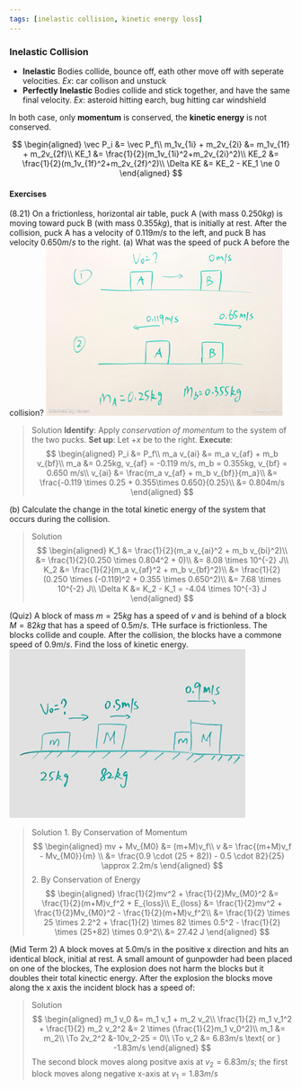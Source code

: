 ```yaml
---
tags: [inelastic collision, kinetic energy loss]
---
```


### Inelastic Collision
+ **Inelastic**
Bodies collide, bounce off, eath other move off with seperate velocities.
_Ex_: car collison and unstuck
+ **Perfectly Inelastic**
Bodies collide and stick together, and have the same final velocity.
*Ex*: asteroid hitting earch, bug hitting car windshield

In both case, only **momentum** is conserved, the **kinetic energy** is not conserved.

$$
\begin{aligned}
\vec P_i &= \vec P_f\\
m_1v_{1i} + m_2v_{2i} &= m_1v_{1f} + m_2v_{2f}\\
KE_1 &= \frac{1}{2}(m_1v_{1i}^2+m_2v_{2i}^2)\\
KE_2 &= \frac{1}{2}(m_1v_{1f}^2+m_2v_{2f}^2)\\
\Delta KE &= KE_2 - KE_1 \ne 0
\end{aligned}
$$

#### Exercises
(8.21) On a frictionless, horizontal air table, puck A (with mass $0.250 kg$) is moving toward puck B (with mass $0.355 kg$), that is initially at rest. After the collision, puck A has a velocity of $0.119 m/s$ to the left, and puck B has velocity $0.650 m/s$ to the right.
(a) What was the speed of puck A before the collision?
![Graph (8.21)](../assets/8.21.PNG)
>Solution
**Identify**: Apply _conservation of momentum_ to the system of the two pucks.
**Set up**: Let $+x$ be to the right.
**Execute**:
$$
\begin{aligned}
P_i &= P_f\\
m_a v_{ai} &= m_a v_{af} + m_b v_{bf}\\
m_a &= 0.25kg, v_{af} = -0.119 m/s, m_b = 0.355kg, v_{bf} = 0.650 m/s\\
v_{ai} &= \frac{m_a v_{af} + m_b v_{bf}}{m_a}\\
&= \frac{-0.119 \times 0.25 + 0.355\times 0.650}{0.25}\\
&= 0.804m/s
\end{aligned}
$$

(b) Calculate the change in the total kinetic energy of the system that occurs during the collision.
>Solution
$$
\begin{aligned}
K_1 &= \frac{1}{2}(m_a v_{ai}^2 + m_b v_{bi}^2)\\
&= \frac{1}{2}(0.250 \times 0.804^2 + 0)\\
&= 8.08 \times 10^{-2} J\\
K_2 &= \frac{1}{2}(m_a v_{af}^2 + m_b v_{bf}^2)\\
&= \frac{1}{2}(0.250 \times (-0.119)^2 + 0.355 \times 0.650^2)\\
&= 7.68 \times 10^{-2} J\\
\Delta K &= K_2 - K_1 = -4.04 \times 10^{-3} J
\end{aligned}
$$

(Quiz) A block of mass $m = 25kg$ has a speed of $v$ and is behind of a block $M=82kg$ that has a speed of $0.5m/s$. THe surface is frictionless. The blocks collide and couple. After the collision, the blocks have a commone speed of $0.9m/s$. Find the loss of kinetic energy.
![Graph (8.21)](../assets/quiz_blocks_collide.PNG)
>Solution
1\. By Conservation of Momentum
$$
\begin{aligned}
mv + Mv_{M0} &= (m+M)v_f\\
v &= \frac{(m+M)v_f - Mv_{M0}}{m} \\
&= \frac{0.9 \cdot (25 + 82)) - 0.5 \cdot 82}{25} \approx 2.2m/s
\end{aligned}
$$
2\. By Conservation of Energy
$$
\begin{aligned}
\frac{1}{2}mv^2 + \frac{1}{2}Mv_{M0}^2 &= \frac{1}{2}(m+M)v_f^2 + E_{loss}\\
E_{loss} &= \frac{1}{2}mv^2 + \frac{1}{2}Mv_{M0}^2 - \frac{1}{2}(m+M)v_f^2\\
&= \frac{1}{2} \times 25 \times 2.2^2 +  \frac{1}{2} \times 82 \times 0.5^2 -  \frac{1}{2} \times (25+82) \times 0.9^2\\
&= 27.42 J
\end{aligned}
$$

(Mid Term 2) A block moves at 5.0m/s in the positive x direction and hits an identical block, initial at rest. A small amount of gunpowder had been placed on one of the blockes, The explosion does not harm the blocks but it doubles their total kinectic energy. After the explosion the blocks move along the x axis the incident block has a speed of:
>Solution
$$
\begin{aligned}
m_1 v_0 &= m_1 v_1 + m_2 v_2\\
\frac{1}{2} m_1 v_1^2 + \frac{1}{2} m_2 v_2^2 &= 2 \times (\frac{1}{2}m_1 v_0^2)\\
m_1 &= m_2\\
\To 2v_2^2 &-10v_2-25 = 0\\
\To v_2 &= 6.83m/s \text{ or } -1.83m/s
\end{aligned}
$$
The second block moves along positve axis at $v_2 = 6.83m/s$; the first block moves along negative x-axis at $v_1 = 1.83m/s$
